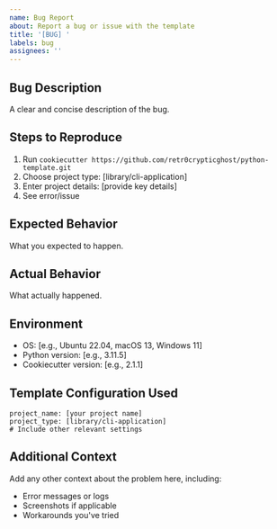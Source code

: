 ```yaml
---
name: Bug Report
about: Report a bug or issue with the template
title: '[BUG] '
labels: bug
assignees: ''
---
```


## Bug Description
A clear and concise description of the bug.

## Steps to Reproduce
1. Run `cookiecutter https://github.com/retr0crypticghost/python-template.git`
2. Choose project type: [library/cli-application]
3. Enter project details: [provide key details]
4. See error/issue

## Expected Behavior
What you expected to happen.

## Actual Behavior
What actually happened.

## Environment
- OS: [e.g., Ubuntu 22.04, macOS 13, Windows 11]
- Python version: [e.g., 3.11.5]
- Cookiecutter version: [e.g., 2.1.1]

## Template Configuration Used
```
project_name: [your project name]
project_type: [library/cli-application]
# Include other relevant settings
```

## Additional Context
Add any other context about the problem here, including:
- Error messages or logs
- Screenshots if applicable
- Workarounds you've tried
